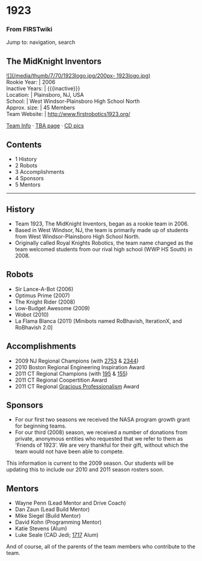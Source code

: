 

# 1923

### From FIRSTwiki

Jump to: navigation, search

The MidKnight Inventors  
---  
[![](/media/thumb/7/70/1923logo.jpg/200px-
1923logo.jpg)](/index.php/Image:1923logo.jpg "" )  
Rookie Year: | 2006  
Inactive Years: | {{{inactive}}}  
Location: | Plainsboro, NJ, USA  
School: | West Windsor-Plainsboro High School North  
Approx. size: | 45 Members  
Team Website: | <http://www.firstrobotics1923.org/>  
  
[Team Info](http://frclinks.appspot.com/t/1923
"http://frclinks.appspot.com/t/1923" ) · [TBA
page](http://www.thebluealliance.com/team/1923
"http://www.thebluealliance.com/team/1923" ) · [CD
pics](http://www.chiefdelphi.com/media/photos/tags/frc1923
"http://www.chiefdelphi.com/media/photos/tags/frc1923" )  
  
## Contents

  * 1 History
  * 2 Robots
  * 3 Accomplishments
  * 4 Sponsors
  * 5 Mentors  
---  
  

## History

  * Team 1923, The MidKnight Inventors, began as a rookie team in 2006. 
  * Based in West Windsor, NJ, the team is primarily made up of students from West Windsor-Plainsboro High School North. 
  * Originally called Royal Knights Robotics, the team name changed as the team welcomed students from our rival high school (WWP HS South) in 2008. 


## Robots

  * Sir Lance-A-Bot (2006) 
  * Optimus Prime (2007) 
  * The Knight Rider (2008) 
  * Low-Budget Awesome (2009) 
  * Wobot (2010) 
  * La Flama Blanca (2011) [Minibots named RoBhavish, IterationX, and RoBhavish 2.0] 


## Accomplishments

  * 2009 NJ Regional Champions (with [2753](/index.php?title=2753&action=edit "2753" ) &amp; [2344](/index.php?title=2344&action=edit "2344" )) 
  * 2010 Boston Regional Engineering Inspiration Award 
  * 2011 CT Regional Champions (with [195](/index.php/195 "195" ) &amp; [155](/index.php/155 "155" )) 
  * 2011 CT Regional Coopertition Award 
  * 2011 CT Regional [Gracious Professionalism](/index.php/Gracious_Professionalism "Gracious Professionalism" ) Award 


## Sponsors

  * For our first two seasons we received the NASA program growth grant for beginning teams. 
  * For our third (2008) season, we received a number of donations from private, anonymous entities who requested that we refer to them as 'Friends of 1923'. We are very thankful for their gift, without which the team would not have been able to compete. 

This information is current to the 2009 season. Our students will be updating
this to include our 2010 and 2011 season rosters soon.


## Mentors

  * Wayne Penn (Lead Mentor and Drive Coach) 
  * Dan Zaun (Lead Build Mentor) 
  * Mike Siegel (Build Mentor) 
  * David Kohn (Programming Mentor) 
  * Katie Stevens (Alum) 
  * Luke Seale (CAD Jedi; [1717](/index.php/1717 "1717" ) Alum) 

And of course, all of the parents of the team members who contribute to the
team.

